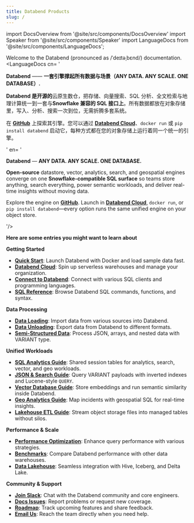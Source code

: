 ```yaml
---
title: Databend Products
slug: /
---
```


import DocsOverview from '@site/src/components/DocsOverview'
import Speaker from '@site/src/components/Speaker'
import LanguageDocs from '@site/src/components/LanguageDocs';

Welcome to the Databend (pronounced as /ˈdeɪtəˌbɛnd/)<Speaker /> documentation.
<LanguageDocs
cn=
'

**Databend** —— **一套引擎撑起所有数据与场景（ANY DATA. ANY SCALE. ONE DATABASE）.**

**Databend 是开源的**云原生数仓，把存储、向量搜索、SQL 分析、全文检索与地理计算统一到一套与**Snowflake 兼容的 SQL 接口上**。所有数据都放在对象存储里，写入、分析、搜索一次到位，无需折腾多套系统。

在 [**GitHub**](https://github.com/databendlabs/databend) 上探索其引擎。您可以通过 [**Databend Cloud**](https://www.databend.cn/)、`docker run` 或 `pip install databend` 启动它，每种方式都在您的对象存储上运行着同一个统一的引擎。

'
en=
'

**Databend** — **ANY DATA. ANY SCALE. ONE DATABASE.**

**Open-source** datastore, vector, analytics, search, and geospatial engines converge on one **Snowflake-compatible SQL surface** so teams store anything, search everything, power semantic workloads, and deliver real-time insights without moving data.

Explore the engine on [**GitHub**](https://github.com/databendlabs/databend). Launch in [**Databend Cloud**](https://www.databend.com/), `docker run`, or `pip install databend`—every option runs the same unified engine on your object store.

'/>

<DocsOverview />

**Here are some entries you might want to learn about**

**Getting Started**

- **[Quick Start](/guides/deploy/quickstart)**: Launch Databend with Docker and load sample data fast.
- **[Databend Cloud](/guides/cloud)**: Spin up serverless warehouses and manage your organization.
- **[Connect to Databend](/guides/sql-clients)**: Connect with various SQL clients and programming languages.
- **[SQL Reference](/sql)**: Browse Databend SQL commands, functions, and syntax.

**Data Processing**

- **[Data Loading](/guides/load-data)**: Import data from various sources into Databend.
- **[Data Unloading](/guides/unload-data)**: Export data from Databend to different formats.
- **[Semi-Structured Data](/sql/sql-functions/semi-structured-functions)**: Process JSON, arrays, and nested data with VARIANT type.

**Unified Workloads**

- **[SQL Analytics Guide](/guides/query/sql-analytics)**: Shared session tables for analytics, search, vector, and geo workloads.
- **[JSON & Search Guide](/guides/query/json-search)**: Query VARIANT payloads with inverted indexes and Lucene-style `QUERY`.
- **[Vector Database Guide](/guides/query/vector-db)**: Store embeddings and run semantic similarity inside Databend.
- **[Geo Analytics Guide](/guides/query/geo-analytics)**: Map incidents with geospatial SQL for real-time insights.
- **[Lakehouse ETL Guide](/guides/query/lakehouse-etl)**: Stream object storage files into managed tables without silos.

**Performance & Scale**

- **[Performance Optimization](/guides/performance)**: Enhance query performance with various strategies.
- **[Benchmarks](/guides/benchmark)**: Compare Databend performance with other data warehouses.
- **[Data Lakehouse](/sql/sql-reference/table-engines)**: Seamless integration with Hive, Iceberg, and Delta Lake.

**Community & Support**

- **[Join Slack](https://link.databend.com/join-slack)**: Chat with the Databend community and core engineers.
- **[Docs Issues](https://github.com/databendlabs/databend-docs/issues)**: Report problems or request new coverage.
- **[Roadmap](https://github.com/databendlabs/databend/issues/14167)**: Track upcoming features and share feedback.
- **[Email Us](mailto:hi@databend.com)**: Reach the team directly when you need help.
